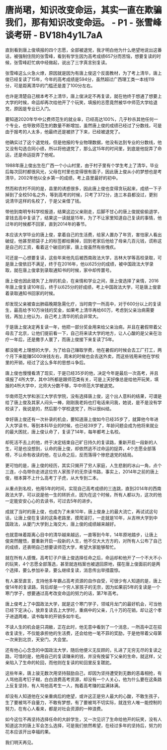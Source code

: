 # 唐尚珺，知识改变命运，其实一直在欺骗我们，那有知识改变命运。 - P1 - 张雪峰谈考研 - BV18h4y1L7aA

直到看到唐上俊填报的四个志愿，全部被退党，我才明白他为什么绝望地说出这番话，被强制住院的张雪峰，看到有学生因为高考成绩657分而苦恼，想要复读的时候，张雪峰赶忙病中经做起，说出了三字真言别复读。

张雪峰这么火急火燎，原因就是因为有唐上俊这个反面教材，为了考上清华，唐上俊已经复读了15年，今年的高考成绩是594分，虽然超过广西理工类一本线119分，可是距离清华的门槛还是差了100分左右。

也许是清楚自己根本考不上清华，唐上俊决定不再复读，就在他终于想通了想要上大学的时候，命运却再次给他开了个玩笑，填报的志愿竟然被华中师范大学给退党，原因是专业已入门。

要知道2020年华中公费师范生的就业率，已经高达100%，几乎秒杀其他任何一个专业，也导致师范生的数量不断增加，虽然唐上俊的成绩已经过了分数线，可是由于报考的人太多，他最终还是被挤了下来，已经被退党了。

他确实过了这个退党线，但是他报的专业物理数据，他没有达到专业的分数线，他又没有勾选合同小绩，所以将他退党了，那么这15年的时间里，到底是他捉弄了命运，还是命运捉弄了他呢。

1988年唐上俊出生在广西一个小山村里，由于村子里有个学生考上了清华，毕业后每次回村都很风光，父母在村里也变得很有面子，因此唐上俊从小的梦想也是考清华，2002年他以全乡第一的成绩，考上县里最好的初中。

然而和农村不同的是，县里的诱惑很多，因此唐上俊也变得贪玩起来，成绩一下子掉到了全校50名之外，等到高考的时候，只考了372分，连三本县都没过，更别说清华这样的名校了，于是父亲借了钱。

带他到南明专科学校报道，结果这边父亲刚走，后脚不甘心的唐上俊就偷偷退学，拿钱去高中复读了，结果这一读就是15年，为了不让家里知道自己复读的事情，他过年的时候都不回家，直到2014年的春节。

本应该大学毕业的唐上俊，拿着自己的生活费，给家人置办了年货，害怕家人看出破绽，他甚至把袋子上的标签都给撕掉，回到老家后他给了母亲几百元钱，谎称这是自己的工资，看着这个破旧的家，唐上俊虽然有些愧疚。

可还是一心想要复读，这些年来他先后被西南政法大学，吉林大学等高校录取，可是唐上俊依旧不满足，终于在2016年，他以625分的成绩，被中国政法大学录取，就在唐上俊拿到录取通知书的时候，家中却传噩号。

唐上俊也因此错失了上岸的机会，在亲情和学业之间，唐上俊选择了亲情，2016年唐上俊复读10年后，终于以625分的好成绩，考上中国政法大学，可是唐上俊拿着录取通知书回家的时候。

却发现父亲被查出肺癌晚期急需化疗，当时南宁一所高中，对于600分以上的复读生，最高给予10万块钱的奖金，如果考上清华再给60万，考虑到父亲治病需要钱，再加上他认为，自己考上清华的机会非常大。

于是唐上俊决定再复读一年，他把一部分奖金用来给父亲治病，并且在暑假带着父母去了北京，让他们提前看一下，自己将来读大学的地方，让人心酸的是父亲在治疗一年后，还是撒手人寰了，而唐上俊接下来复读了5年。

都没能考上理想的大学，为了给自己赚取学费，他在暑假的时候会去工厂打工，两个月下来能赚5000块钱左右，周末的时候也会去送外卖，而这些钱用来他在学校里的开销，经过了这么多年的思想斗争后。

唐上俊也慢慢看清了现实，于是已经35岁的他，决定今年是最后一次高考，并且填报了4所大学，其中3所都是跟师范类有关，可是上天好像总是给他开玩笑，填报的4所大学中，北师大分数不够，华中师范大学被退党。

华南师范大学和浙江大学农学院，没有选择唐上俊，这个出人意料的结果，可谓是给了唐上俊及其家人闷头一棒，刚刚我老妈也打电话来问我，她说，是不是没有学校读了，我说是的，然后那个学校退党了，所以很纠结。

幸好唐上俊还有一次补录的机会，要知道唐上俊如今已经35岁了，就算他今年进入大学读书，等到本科毕业的时候，也已经39岁了，年龄问题会成为他将来就业的最大困扰，唐上俊认命了，复读了14年，每年都考上名校。

却死活不去上的他，终于决定结束自己旷日持久的复读路，重新开启一段新的人生，可是也没想到，认命的唐上俊，却依然逃不过命运的捉弄，4个志愿全部落榜，不认命有收读的他，在认命之后，反而落得个惨悲退党的结局。

更可怕的是，唐上俊的经历，其实只揭开了穷人家庭，人生悲剧的冰山一角，点个三连，小岛带你走进这位穷人家孩子的无奈读书路，事实上，2014年之前的唐上俊，根本算不上什么高考丁子虎，从大专到二本。

从重点到名校，他用5年的时间，实现自己高考成绩的三连跳，直到2014年的西南政法大学，可以说是他一生的转折点，因为在这个时候，所有人都以为，这次的他一定能安安心心的去读书，可过去5年的进步。

成就了当时的唐上俊，也成为了未来10年，唐上俊身上的最大流亡，再试试这句话，让唐上俊在复读的这条老路里，摸爬滚打，一走就是10年，从吉林大学到中国政法，从厦门大学到上海交大，唐上俊的成绩越来越好。

也就意味着距离心目中的清华越来越远，一直等到今年，14年原地踏步，让唐上俊突然醒悟，要重新开启一段新的人生，他不仅大大方方的，对所有人公布了自己的成绩，还表明自己想要读师范大学，希望大家能够帮忙。

就在所有人感慨，高考钉子户唐上俊选择任命之后，命运却和他开了一个不大不小的玩笑，4个志愿全部落选，甚至就连档案也被退回原地，摆在唐上俊面前的是两个选择，要么参加补录，要么继续复读，消息传出举措震惊。

有人甚至直言，支持他多年霸占高考资源的自作自受，可很少有人知道的是，唐上俊14年的复读路，背后却是一个穷人家孩子的无奈，因为如果前5年的复读是一个寒门学子，想要通过高考改变命运的努力的话，第7年高考。

唐上俊考上了中国政法大学，就是这个寒门学子，领域月龙门的最好机会，可当他已经下定决心，放弃复读去上大学时，重病中的父亲，几十万的花销，却让这个孝子进退两难，读书每年的开销多如牛毛。

不读人生的机会是只凋敝，正在此时，他无意中看到了一个消息，一所高中正在招收复读生，不仅能承担他的生活费，还会给他一笔不菲的奖励，于是他带着父母第一次来到北京，天安门，大会堂。

还有他心心念念的中国政法大学，随后他便义无反顾的，扎进了无穷无尽的复读之路，可惜的是，他用自己的复读赚来的钱，并没有挽留下父亲的生命，就这样，父亲陷入了生命的轮回，而他则在复读的轮回里反复蹉跎。

这些年来，唐上骏无数次用坚持鼓励自己，却因为坚持遭受到无数的恶毒相抢，有人骂他高考钉子糊，白白浪费高考资源，却没有一个人关心，他为什么要在这条路上反复坚持，有人骂他高考生一人，掏着高考赚的盆满钵满。

却没有人知道他在父亲重病后的绝望，或许这正是穷人最大的心酸，不敢生孩子，生了要被骂不自量力，不敢有梦想，有了要被骂不切实际，就连穷人唯一能控制的努力，在有心人看来，都是对社会资源的一种浪费。

如今这位不再坚持选择任命的大龄学生，又一次见识了生命给他开的玩笑，没有人知道这次的唐上军会怎么选择，可是我们依然希望，在经过多年的坚持后，努力的花本应该开出幸福的果。

我们明天再见。